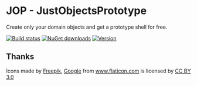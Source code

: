 JOP - JustObjectsPrototype
==========================
Create only your domain objects and get a prototype shell for free.

[![Build status](https://ci.appveyor.com/api/projects/status/ctsxu7rw3vx537op?svg=true)](https://ci.appveyor.com/project/halllo/jop)
[![NuGet downloads](https://img.shields.io/nuget/dt/JOP.svg)](https://www.nuget.org/packages/JOP)
[![Version](https://img.shields.io/nuget/v/JOP.svg)](https://www.nuget.org/packages/JOP)


Thanks
------
<div>Icons made by <a href="http://www.flaticon.com/authors/freepik" title="Freepik">Freepik</a>, <a href="http://www.flaticon.com/authors/google" title="Google">Google</a> from <a href="http://www.flaticon.com" title="Flaticon">www.flaticon.com</a>             is licensed by <a href="http://creativecommons.org/licenses/by/3.0/" title="Creative Commons BY 3.0">CC BY 3.0</a></div>